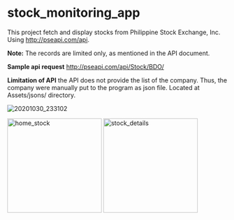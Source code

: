 # stock_monitoring_app

This project fetch and display stocks from Philippine Stock Exchange, Inc. 
Using http://pseapi.com/api.

**Note:** The records are limited only, as mentioned in the API document. 

**Sample api request** http://pseapi.com/api/Stock/BDO/  

**Limitation of API** the API does not provide the list of the company. Thus, the company were manually put to the program as json file. Located at Assets/jsons/ directory.


![20201030_233102](https://user-images.githubusercontent.com/25916444/97725119-c0025a00-1b08-11eb-895d-0f6ed0cfe2bb.gif)

<img width="216" alt="home_stock" src="https://user-images.githubusercontent.com/25916444/97725665-69e1e680-1b09-11eb-9645-98e83459376e.png">
<img width="216" alt="stock_details" src="https://user-images.githubusercontent.com/25916444/97725736-7a925c80-1b09-11eb-81ab-99a22a8b2561.png">
